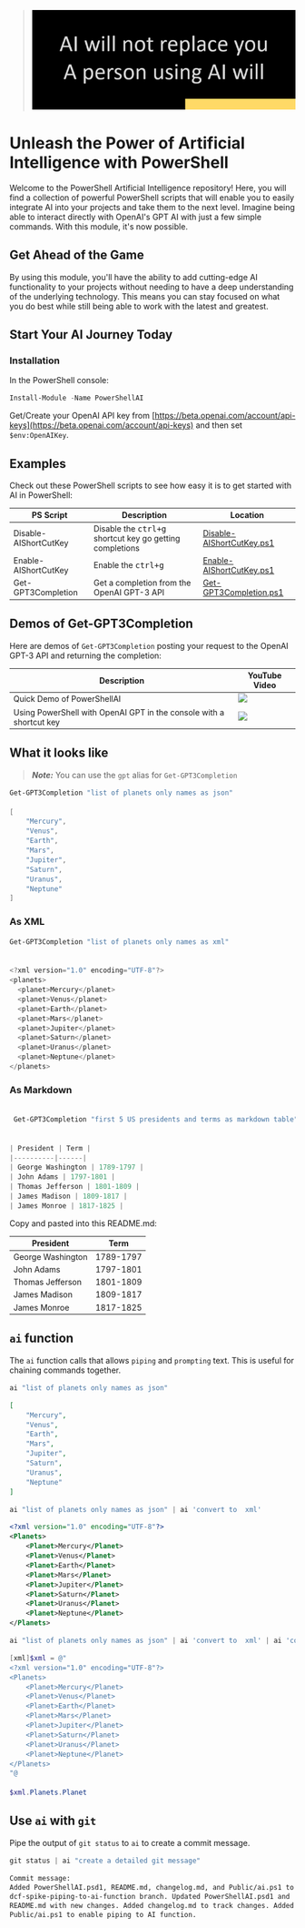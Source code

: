 >![](./media/AIReplace.png)

# Unleash the Power of Artificial Intelligence with PowerShell
Welcome to the PowerShell Artificial Intelligence repository! Here, you will find a collection of powerful PowerShell scripts that will enable you to easily integrate AI into your projects and take them to the next level. Imagine being able to interact directly with OpenAI's GPT AI with just a few simple commands. With this module, it's now possible.

## Get Ahead of the Game
By using this module, you'll have the ability to add cutting-edge AI functionality to your projects without needing to have a deep understanding of the underlying technology. This means you can stay focused on what you do best while still being able to work with the latest and greatest.

## Start Your AI Journey Today

### Installation

In the PowerShell console:

```powershell
Install-Module -Name PowerShellAI
```

Get/Create your OpenAI API key from [https://beta.openai.com/account/api-keys](https://beta.openai.com/account/api-keys) and then set `$env:OpenAIKey`.

## Examples
Check out these PowerShell scripts to see how easy it is to get started with AI in PowerShell:

|PS Script | Description | Location
|--|--|--|
| Disable-AIShortCutKey | Disable the <kbd>ctrl+g</kbd> shortcut key go getting completions | [Disable-AIShortCutKey.ps1](./Public/Disable-AIShortCutKey.ps1) |
| Enable-AIShortCutKey | Enable the <kbd>ctrl+g</kbd> | [Enable-AIShortCutKey.ps1](./Public/Enable-AIShortCutKey.ps1) |
| Get-GPT3Completion | Get a completion from the OpenAI GPT-3 API | [Get-GPT3Completion.ps1](./Public/Get-GPT3Completion.ps1)

## Demos of Get-GPT3Completion

Here are demos of `Get-GPT3Completion` posting your request to the OpenAI GPT-3 API and returning the completion:

| Description | YouTube Video |
|--|--|
| Quick Demo of PowerShellAI | <a href="https://youtu.be/fpq9TDpaCuU"><img src="https://img.youtube.com/vi/fpq9TDpaCuU/0.jpg" width="200"> |
| Using PowerShell with OpenAI GPT in the console with a shortcut key | <a href="https://youtu.be/Y2fJki6r4mI"><img src="https://img.youtube.com/vi/Y2fJki6r4mI/0.jpg" width="200"> |

## What it looks like

> ***Note:*** You can use the `gpt` alias for `Get-GPT3Completion`

```powershell
Get-GPT3Completion "list of planets only names as json"

[
    "Mercury",
    "Venus",
    "Earth",
    "Mars",
    "Jupiter",
    "Saturn",
    "Uranus",
    "Neptune"
]
```

### As XML

```powershell
Get-GPT3Completion "list of planets only names as xml"


<?xml version="1.0" encoding="UTF-8"?>
<planets>
  <planet>Mercury</planet>
  <planet>Venus</planet>
  <planet>Earth</planet>
  <planet>Mars</planet>
  <planet>Jupiter</planet>
  <planet>Saturn</planet>
  <planet>Uranus</planet>
  <planet>Neptune</planet>
</planets>
```

### As Markdown

```powershell

 Get-GPT3Completion "first 5 US presidents and terms as markdown table"


| President | Term |
|----------|------|
| George Washington | 1789-1797 |
| John Adams | 1797-1801 |
| Thomas Jefferson | 1801-1809 |
| James Madison | 1809-1817 |
| James Monroe | 1817-1825 |
```

Copy and pasted into this README.md:

| President | Term |
|----------|------|
| George Washington | 1789-1797 |
| John Adams | 1797-1801 |
| Thomas Jefferson | 1801-1809 |
| James Madison | 1809-1817 |
| James Monroe | 1817-1825 |


## `ai` function

The `ai` function calls that allows `piping` and `prompting` text. This is useful for chaining commands together.

```powershell
ai "list of planets only names as json"
```

```json
[
    "Mercury",
    "Venus",
    "Earth",
    "Mars",
    "Jupiter",
    "Saturn",
    "Uranus",
    "Neptune"
]
```
 

```powershell
ai "list of planets only names as json" | ai 'convert to  xml'
```

```xml
<?xml version="1.0" encoding="UTF-8"?>
<Planets>
    <Planet>Mercury</Planet>
    <Planet>Venus</Planet>
    <Planet>Earth</Planet>
    <Planet>Mars</Planet>
    <Planet>Jupiter</Planet>
    <Planet>Saturn</Planet>
    <Planet>Uranus</Planet>
    <Planet>Neptune</Planet>
</Planets>
```        

```powershell
ai "list of planets only names as json" | ai 'convert to  xml' | ai 'convert to  powershell'
```

```powershell
[xml]$xml = @"
<?xml version="1.0" encoding="UTF-8"?>
<Planets>
    <Planet>Mercury</Planet>
    <Planet>Venus</Planet>
    <Planet>Earth</Planet>
    <Planet>Mars</Planet>
    <Planet>Jupiter</Planet>
    <Planet>Saturn</Planet>
    <Planet>Uranus</Planet>
    <Planet>Neptune</Planet>
</Planets>
"@

$xml.Planets.Planet
```

## Use `ai` with `git`

Pipe the output of `git status` to `ai` to create a commit message.

```powershell
git status | ai "create a detailed git message"
```

```
Commit message:
Added PowerShellAI.psd1, README.md, changelog.md, and Public/ai.ps1 to dcf-spike-piping-to-ai-function branch. Updated PowerShellAI.psd1 and README.md with new changes. Added changelog.md to track changes. Added Public/ai.ps1 to enable piping to AI function.
```
